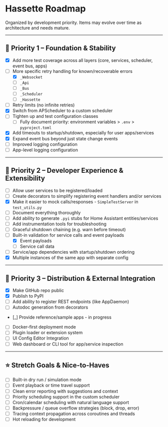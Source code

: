 # Hassette Roadmap

Organized by development priority. Items may evolve over time as architecture and needs mature.

---

## 🥇 Priority 1 – Foundation & Stability

- [x] Add more test coverage across all layers (core, services, scheduler, event bus, apps)
- [ ] More specific retry handling for known/recoverable errors
  - [x] `_Websocket`
  - [ ] `_Api`
  - [ ] `_Bus`
  - [ ] `_Scheduler`
  - [ ] `_Hassette`
- [ ] Retry limits (no infinite retries)
- [x] Switch from APScheduler to a custom scheduler
- [ ] Tighten up and test configuration classes
  - [ ] Fully document priority: environment variables > `.env` > `pyproject.toml`
- [x] Add timeouts to startup/shutdown, especially for user apps/services
- [x] Expand event bus beyond just state change events
- [ ] Improved logging configuration
- [ ] App-level logging configuration

---

## 🥈 Priority 2 – Developer Experience & Extensibility

- [ ] Allow user services to be registered/loaded
- [ ] Create decorators to simplify registering event handlers and/or services
- [x] Make it easier to mock calls/responses - `SimpleTestServer` in `test_utils.py`
- [ ] Document everything thoroughly
- [ ] Add ability to generate `.pyi` stubs for Home Assistant entities/services
- [ ] Add instrumentation tools for troubleshooting
- [ ] Graceful shutdown chaining (e.g. warn before timeout)
- [ ] Built-in validation for service calls and event payloads
  - [x] Event payloads
  - [ ] Service call data
- [ ] Service/app dependencies with startup/shutdown ordering
- [x] Multiple instances of the same app with separate config

---

## 🥉 Priority 3 – Distribution & External Integration

- [x] Make GitHub repo public
- [x] Publish to PyPI
- [ ] Add ability to register REST endpoints (like AppDaemon)
- [ ] Autodoc generation from decorators
- [_] Provide reference/sample apps - in progress
- [ ] Docker-first deployment mode
- [ ] Plugin loader or extension system
- [ ] UI Config Editor Integration
- [ ] Web dashboard or CLI tool for app/service inspection

---

## ⭐ Stretch Goals & Nice-to-Haves

- [ ] Built-in dry run / simulation mode
- [ ] Event playback or time travel support
- [ ] Clean error reporting with suggestions and context
- [ ] Priority scheduling support in the custom scheduler
- [ ] Cron/calendar scheduling with natural language support
- [ ] Backpressure / queue overflow strategies (block, drop, error)
- [ ] Tracing context propagation across coroutines and threads
- [ ] Hot reloading for development
